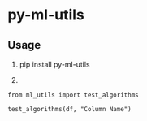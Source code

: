 # py-ml-utils


## Usage

1. pip install py-ml-utils

2. 

```
from ml_utils import test_algorithms

test_algorithms(df, "Column Name")

```


